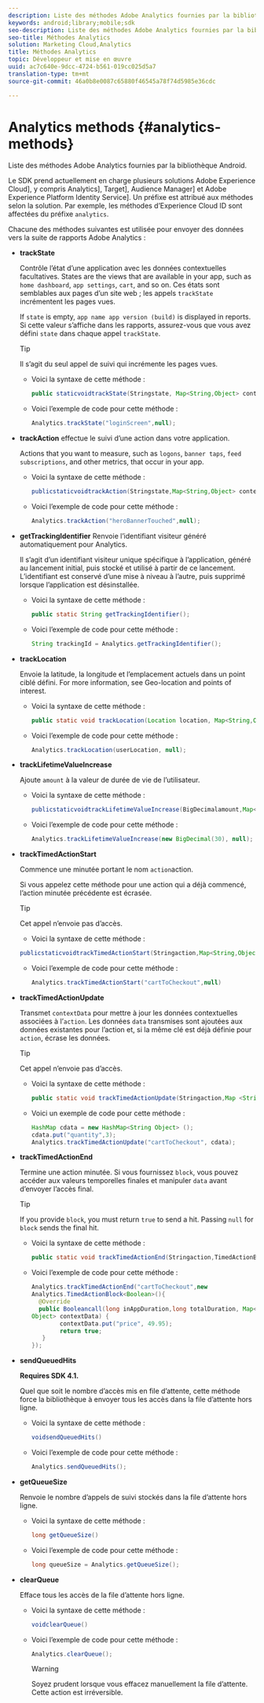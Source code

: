 ```yaml
---
description: Liste des méthodes Adobe Analytics fournies par la bibliothèque Android.
keywords: android;library;mobile;sdk
seo-description: Liste des méthodes Adobe Analytics fournies par la bibliothèque Android.
seo-title: Méthodes Analytics
solution: Marketing Cloud,Analytics
title: Méthodes Analytics
topic: Développeur et mise en œuvre
uuid: ac7c640e-9dcc-4724-b561-019cc025d5a7
translation-type: tm+mt
source-git-commit: 46a0b8e0087c65880f46545a78f74d5985e36cdc

---
```



# Analytics methods {#analytics-methods}

Liste des méthodes Adobe Analytics fournies par la bibliothèque Android.

Le SDK prend actuellement en charge plusieurs solutions Adobe Experience Cloud], y compris Analytics], Target], Audience Manager] et Adobe Experience Platform Identity Service]. Un préfixe est attribué aux méthodes selon la solution. Par exemple, les méthodes d’Experience Cloud ID sont affectées du préfixe `analytics`.

Chacune des méthodes suivantes est utilisée pour envoyer des données vers la suite de rapports Adobe Analytics :

* **trackState**

   Contrôle l’état d’une application avec les données contextuelles facultatives. States are the views that are available in your app, such as `home dashboard`, `app settings`, `cart`, and so on. Ces états sont semblables aux pages d’un site web ; les appels `trackState` incrémentent les pages vues.

   If `state` is empty, `app name app version (build)` is displayed in reports. Si cette valeur s’affiche dans les rapports, assurez-vous que vous avez défini `state` dans chaque appel `trackState`.

   >[!TIP]
   >
   >Il s’agit du seul appel de suivi qui incrémente les pages vues.

   * Voici la syntaxe de cette méthode :

      ```java
      public staticvoidtrackState(Stringstate, Map<String,Object> contextData);
      ```

   * Voici l’exemple de code pour cette méthode :

      ```java
      Analytics.trackState("loginScreen",null);
      ```

* **trackAction** effectue le suivi d’une action dans votre application.

   Actions that you want to measure, such as `logons`, `banner taps`, `feed subscriptions`, and other metrics, that occur in your app.

   * Voici la syntaxe de cette méthode :

      ```java
      publicstaticvoidtrackAction(Stringstate,Map<String,Object> contextData);
      ```

   * Voici l’exemple de code pour cette méthode :

      ```java
      Analytics.trackAction("heroBannerTouched",null);
      ```

* **getTrackingIdentifier** Renvoie l’identifiant visiteur généré automatiquement pour Analytics.

   Il s’agit d’un identifiant visiteur unique spécifique à l’application, généré au lancement initial, puis stocké et utilisé à partir de ce lancement. L’identifiant est conservé d’une mise à niveau à l’autre, puis supprimé lorsque l’application est désinstallée.

   * Voici la syntaxe de cette méthode :

      ```java
      public static String getTrackingIdentifier(); 
      ```

   * Voici l’exemple de code pour cette méthode :

      ```java
      String trackingId = Analytics.getTrackingIdentifier(); 
      ```

* **trackLocation**

   Envoie la latitude, la longitude et l’emplacement actuels dans un point ciblé défini. For more information, see Geo-location and points of interest.[](/help/android/location/geo-poi.md)

   * Voici la syntaxe de cette méthode :

      ```java
      public static void trackLocation(Location location, Map<String,Object> contextData); 
      ```

   * Voici l’exemple de code pour cette méthode :

      ```java
      Analytics.trackLocation(userLocation, null);
      ```

* **trackLifetime&#x200B;ValueIncrease**

   Ajoute `amount` à la valeur de durée de vie de l’utilisateur.

   * Voici la syntaxe de cette méthode :

      ```java
      publicstaticvoidtrackLifetimeValueIncrease(BigDecimalamount,Map<String,Object>contextData);
      ```

   * Voici l’exemple de code pour cette méthode :

      ```java
      Analytics.trackLifetimeValueIncrease(new BigDecimal(30), null);
      ```

* **trackTimed&#x200B;ActionStart**

   Commence une minutée portant le nom `action`action.

   Si vous appelez cette méthode pour une action qui a déjà commencé, l’action minutée précédente est écrasée.

   >[!TIP]
   >
   >Cet appel n’envoie pas d’accès.

   * Voici la syntaxe de cette méthode :
   ```java
   publicstaticvoidtrackTimedActionStart(Stringaction,Map<String,Object>contextData);
   ```

   * Voici l’exemple de code pour cette méthode :

      ```java
      Analytics.trackTimedActionStart("cartToCheckout",null)
      ```


* **trackTimed&#x200B;ActionUpdate**

   Transmet `contextData` pour mettre à jour les données contextuelles associées à l’`action`. Les données `data` transmises sont ajoutées aux données existantes pour l’action et, si la même clé est déjà définie pour `action`, écrase les données.

   >[!TIP]
   >
   >Cet appel n’envoie pas d’accès.

   * Voici la syntaxe de cette méthode :

      ```java
      public static void trackTimedActionUpdate(Stringaction,Map <String,Object> contextData); 
      ```

   * Voici un exemple de code pour cette méthode :

      ```java
      HashMap cdata = new HashMap<String Object> (); 
      cdata.put("quantity",3); 
      Analytics.trackTimedActionUpdate("cartToCheckout", cdata);
      ```

* **trackTimed&#x200B;ActionEnd**

   Termine une action minutée. Si vous fournissez `block`, vous pouvez accéder aux valeurs temporelles finales et manipuler `data` avant d’envoyer l’accès final.

   >[!TIP]
   >
   >If you provide `block`, you must return `true` to send a hit. Passing `null` for `block` sends the final hit.

   * Voici la syntaxe de cette méthode :

      ```java
      public static void trackTimedActionEnd(Stringaction,TimedActionBlock<Boolean> logic); 
      ```

   * Voici l’exemple de code pour cette méthode :

      ```java
      Analytics.trackTimedActionEnd("cartToCheckout",new
      Analytics.TimedActionBlock<Boolean>(){
        @Override
        public Booleancall(long inAppDuration,long totalDuration, Map<String,
      Object> contextData) {
              contextData.put("price", 49.95);
              return true;
         }
      });
      ```

* **sendQueuedHits**

   **Requires SDK 4.1.**

   Quel que soit le nombre d’accès mis en file d’attente, cette méthode force la bibliothèque à envoyer tous les accès dans la file d’attente hors ligne.

   * Voici la syntaxe de cette méthode :

      ```java
      voidsendQueuedHits()
      ```

   * Voici l’exemple de code pour cette méthode :

      ```java
      Analytics.sendQueuedHits();
      ```

* **getQueueSize**

   Renvoie le nombre d’appels de suivi stockés dans la file d’attente hors ligne.

   * Voici la syntaxe de cette méthode :

      ```java
      long getQueueSize()
      ```

   * Voici l’exemple de code pour cette méthode :

      ```java
      long queueSize = Analytics.getQueueSize(); 
      ```

* **clearQueue**

   Efface tous les accès de la file d’attente hors ligne.

   * Voici la syntaxe de cette méthode :

      ```java
      voidclearQueue()
      ```

   * Voici l’exemple de code pour cette méthode :

      ```java
      Analytics.clearQueue();
      ```

      >[!WARNING]
      >
      > Soyez prudent lorsque vous effacez manuellement la file d’attente. Cette action est irréversible.